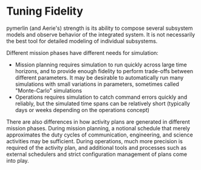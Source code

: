 # Tuning Fidelity

pymerlin (and Aerie's) strength is its ability to compose several subsystem models and observe behavior of the
integrated system. It is not necessarily the best tool for detailed modeling of individual subsystems.

Different mission phases have different needs for simulation:
- Mission planning requires simulation to run quickly across large time horizons, and to provide enough fidelity to
  perform trade-offs between different parameters. It may be desirable to automatically run many simulations with small
  variations in parameters, sometimes called "Monte-Carlo" simulations
- Operations requires simulation to catch command errors quickly and reliably, but the simulated time spans can be
  relatively short (typically days or weeks depending on the operations concept)

There are also differences in how activity plans are generated in different mission phases. During mission planning, a
notional schedule that merely approximates the duty cycles of communication, engineering, and science activities may be
sufficient. During operations, much more precision is required of the activity plan, and additional tools and processes
such as external schedulers and strict configuration management of plans come into play.